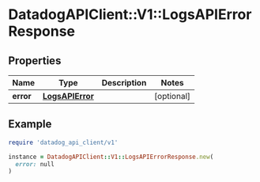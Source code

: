 # DatadogAPIClient::V1::LogsAPIErrorResponse

## Properties

| Name | Type | Description | Notes |
| ---- | ---- | ----------- | ----- |
| **error** | [**LogsAPIError**](LogsAPIError.md) |  | [optional] |

## Example

```ruby
require 'datadog_api_client/v1'

instance = DatadogAPIClient::V1::LogsAPIErrorResponse.new(
  error: null
)
```

